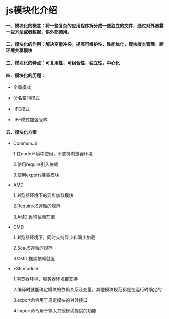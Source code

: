 # js模块化介绍

#### 一、模块化的概念：将一些复杂的应用程序拆分成一些独立的文件，通过对外暴露一些方法或者数据，供外部调用。

#### 二、模块化的作用：解决变量冲突，提高可维护性，性能优化，模块版本管理，跨环境共享模块

#### 三、模块化的特点：可复用性，可组合性，独立性，中心化

#### 四、模块化的历程：

- 全局模式

- 命名空间模式

- IIFE模式

- IIFE模式加强版本

#### 五、模块化方案

- CommonJS

    1.在node环境中使用，不支持浏览器环境
    
    2.使用require引入依赖
    
    3.使用exports暴露模块
    
- AMD

    1.浏览器环境下的异步加载模块
    
    2.RequireJS遵循的规范
    
    3.AMD 推崇依赖前置

- CMD

    1.浏览器环境下，同时支持异步和同步加载
    
    2.SeaJS遵循的规范
    
    3.CMD 推崇依赖就近

- ES6 module

    1.浏览器环境、服务器环境都支持
    
    2.编译时就能确定模块的依赖关系及变量，其他模块规范都是在运行时确定的
    
    3.export命令用于规定模块的对外接口

    4.import命令用于输入其他模块提供的功能
